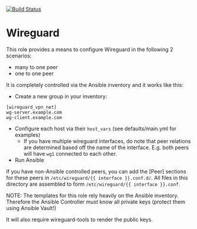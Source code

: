 [![Build Status](https://drone.element-networks.nl/api/badges/Ansible/role-wireguard/status.svg)](https://drone.element-networks.nl/Ansible/role-wireguard)

# Wireguard
This role provides a means to configure Wireguard in the following 2 scenarios:

* many to one peer
* one to one peer

It is completely controlled via the Ansible inventory and it works like this:

* Create a new group in your inventory:
```
[wireguard_vpn_net]
wg-server.example.com
wg-client.example.com
```

* Configure each host via their ```host_vars``` (see defaults/main.yml for examples)
  * If you have multiple wireguard interfaces, do note that peer relations are determined
    based off the name of the interface. E.g. both peers will have ```wg1``` connected
    to each other.
* Run Ansible

If you have non-Ansible controlled peers, you can add the [Peer] sections for
these peers in ```/etc/wireguard/{{ interface }}.conf.d/```. All files in this directory
are assembled to form ```/etc/wireguard/{{ interface }}.conf```.

NOTE: The templates for this role rely heavily on the Ansible inventory. Therefore
the Ansible Controller _must_ know all private keys (protect them using Ansible Vault!)

It will also require wireguard-tools to render the public keys.

